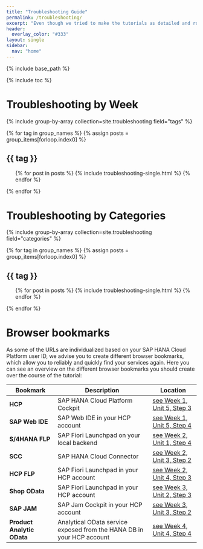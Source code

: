 ```yaml
---
title: "Troubleshooting Guide"
permalink: /troubleshooting/
excerpt: "Even though we tried to make the tutorials as detailed and robust as possible, you might run into issues from time to time. Therefore we have collected some troubleshooting tips that might help you in resolving these issues on your own. We will continuously update this troubleshooting guide. If you still get stuck or have additional questions, please feel free to reach out to us in the [discussion forums](https://open.sap.com/courses/hcp3a1/pinboard) of this openSAP course."
header:
  overlay_color: "#333"
layout: single
sidebar:
  nav: "home"
---
```

<a name="top"/>

{% include base_path %}

{% include toc %}


# Troubleshooting by Week

{% include group-by-array collection=site.troubleshooting field="tags" %}

{% for tag in group_names %}
  {% assign posts = group_items[forloop.index0] %}
  <h2 id="{{ tag | slugify }}" class="archive__subtitle">{{ tag }}</h2>
  <ul>
  {% for post in posts %}
    {% include troubleshooting-single.html %}
  {% endfor %}
  </ul>
{% endfor %}


# Troubleshooting by Categories

{% include group-by-array collection=site.troubleshooting field="categories" %}

{% for tag in group_names %}
  {% assign posts = group_items[forloop.index0] %}
  <h2 id="{{ category | slugify }}" class="archive__subtitle">{{ tag }}</h2>
  <ul>
  {% for post in posts %}
    {% include troubleshooting-single.html %}
  {% endfor %}
  </ul>
{% endfor %}


# Browser bookmarks

As some of the URLs are individualized based on your SAP HANA Cloud Platform user ID, we advise you to create different browser bookmarks, which allow you to reliably and quickly find your services again. Here you can see an overview on the different browser bookmarks you should create over the course of the tutorial:

| Bookmark            | Description | Location   |
|---------------------|-------------|------------|
| **HCP**             | SAP HANA Cloud Platform Cockpit | [see Week 1, Unit 5, Step 3]({{base_path}}/week-1/unit-5#step-3-prepare-sap-hana-cloud-platform-trial-account)
| **SAP Web IDE**     | SAP Web IDE in your HCP account | [see Week 1, Unit 5, Step 4]({{base_path}}/week-1/unit-5#step-4-prepare-sap-web-ide)
| **S/4HANA FLP**     | SAP Fiori Launchpad on your local backend | [see Week 2, Unit 1, Step 4]({{base_path}}/week-2/unit-1/#create-s4hana-flp-bookmark)
| **SCC**             | SAP HANA Cloud Connector | [see Week 2, Unit 3, Step 2]({{base_path}}/week-2/unit-3/#set-up-initial-configuration)
| **HCP FLP**         | SAP Fiori Launchpad in your HCP account | [see Week 2, Unit 4, Step 3]({{base_path}}/week-2/unit-4/#step-3-publish-the-launchpad-site)
| **Shop OData**         | SAP Fiori Launchpad in your HCP account | [see Week 3, Unit 2, Step 3]({{base_path}}/week-3/unit-2/#create-shop-odata-bookmark)
| **SAP JAM**         | SAP Jam Cockpit in your HCP account | [see Week 3, Unit 3, Step 2]({{base_path}}/week-3/unit-3/#create-jam-bookmark)
| **Product Analytic OData** | Analytical OData service exposed from the HANA DB in your HCP account | [see Week 4, Unit 4, Step 4]({{base_path}}/week-4/unit-4/#step-4-understanding-the-analytics-odata-service)
